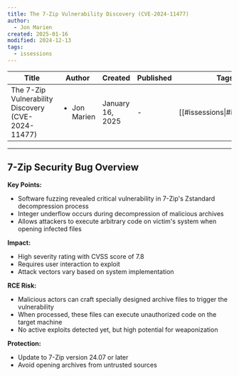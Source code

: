```yaml
---
title: The 7-Zip Vulnerability Discovery (CVE-2024-11477)
author:
  - Jon Marien
created: 2025-01-16
modified: 2024-12-13
tags:
  - issessions
---
```


| Title                                              | Author                       | Created          | Published | Tags                         |
| -------------------------------------------------- | ---------------------------- | ---------------- | --------- | ---------------------------- |
| The 7-Zip Vulnerability Discovery (CVE-2024-11477) | <ul><li>Jon Marien</li></ul> | January 16, 2025 | \-        | [[#issessions\|#issessions]] |

---

## 7-Zip Security Bug Overview

**Key Points:**
- Software fuzzing revealed critical vulnerability in 7-Zip's Zstandard decompression process
- Integer underflow occurs during decompression of malicious archives
- Allows attackers to execute arbitrary code on victim's system when opening infected files

**Impact:**
- High severity rating with CVSS score of 7.8
- Requires user interaction to exploit
- Attack vectors vary based on system implementation

**RCE Risk:**
- Malicious actors can craft specially designed archive files to trigger the vulnerability
- When processed, these files can execute unauthorized code on the target machine
- No active exploits detected yet, but high potential for weaponization

**Protection:**
- Update to 7-Zip version 24.07 or later
- Avoid opening archives from untrusted sources


